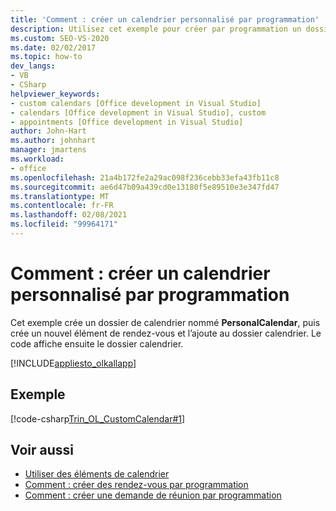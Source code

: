 ```yaml
---
title: 'Comment : créer un calendrier personnalisé par programmation'
description: Utilisez cet exemple pour créer par programmation un dossier de calendrier nommé PersonalCalendar, puis créez un nouvel élément de rendez-vous et ajoutez-le au dossier calendrier.
ms.custom: SEO-VS-2020
ms.date: 02/02/2017
ms.topic: how-to
dev_langs:
- VB
- CSharp
helpviewer_keywords:
- custom calendars [Office development in Visual Studio]
- calendars [Office development in Visual Studio], custom
- appointments [Office development in Visual Studio]
author: John-Hart
ms.author: johnhart
manager: jmartens
ms.workload:
- office
ms.openlocfilehash: 21a4b172fe2a29ac098f236cebb33efa43fb11c8
ms.sourcegitcommit: ae6d47b09a439cd0e13180f5e89510e3e347fd47
ms.translationtype: MT
ms.contentlocale: fr-FR
ms.lasthandoff: 02/08/2021
ms.locfileid: "99964171"
---
```

# <a name="how-to-programmatically-create-a-custom-calendar"></a>Comment : créer un calendrier personnalisé par programmation
  Cet exemple crée un dossier de calendrier nommé **PersonalCalendar**, puis crée un nouvel élément de rendez-vous et l’ajoute au dossier calendrier. Le code affiche ensuite le dossier calendrier.

 [!INCLUDE[appliesto_olkallapp](../vsto/includes/appliesto-olkallapp-md.md)]

## <a name="example"></a>Exemple
 [!code-csharp[Trin_OL_CustomCalendar#1](../vsto/codesnippet/CSharp/Trin_OL_CustomCalendar/thisaddin.cs#1)]

## <a name="see-also"></a>Voir aussi
- [Utiliser des éléments de calendrier](../vsto/working-with-calendar-items.md)
- [Comment : créer des rendez-vous par programmation](../vsto/how-to-programmatically-create-appointments.md)
- [Comment : créer une demande de réunion par programmation](../vsto/how-to-programmatically-create-a-meeting-request.md)
